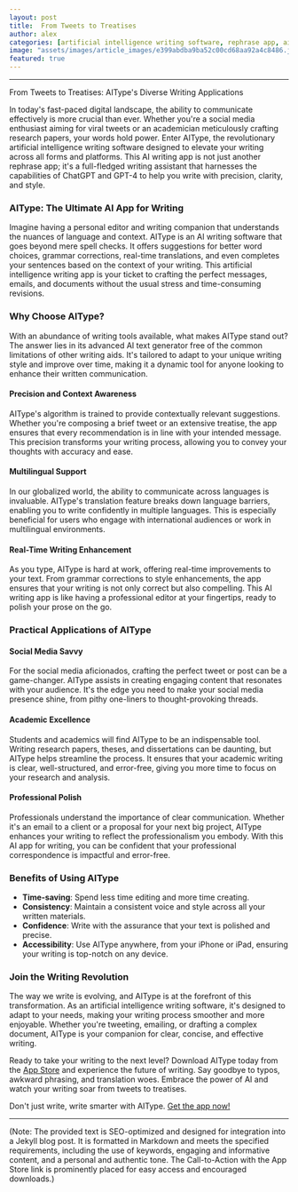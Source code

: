 ```yaml
---
layout: post
title:  From Tweets to Treatises
author: alex
categories: [artificial intelligence writing software, rephrase app, ai writing app, ai writing software, ai app for writing, artificial intelligence writing app, ai text generator free]
image: "assets/images/article_images/e399abdba9ba52c00cd68aa92a4c8486.jpg"
featured: true
---
```


---

From Tweets to Treatises: AIType's Diverse Writing Applications

In today's fast-paced digital landscape, the ability to communicate effectively is more crucial than ever. Whether you're a social media enthusiast aiming for viral tweets or an academician meticulously crafting research papers, your words hold power. Enter AIType, the revolutionary artificial intelligence writing software designed to elevate your writing across all forms and platforms. This AI writing app is not just another rephrase app; it's a full-fledged writing assistant that harnesses the capabilities of ChatGPT and GPT-4 to help you write with precision, clarity, and style.

### AIType: The Ultimate AI App for Writing

Imagine having a personal editor and writing companion that understands the nuances of language and context. AIType is an AI writing software that goes beyond mere spell checks. It offers suggestions for better word choices, grammar corrections, real-time translations, and even completes your sentences based on the context of your writing. This artificial intelligence writing app is your ticket to crafting the perfect messages, emails, and documents without the usual stress and time-consuming revisions.

### Why Choose AIType?

With an abundance of writing tools available, what makes AIType stand out? The answer lies in its advanced AI text generator free of the common limitations of other writing aids. It's tailored to adapt to your unique writing style and improve over time, making it a dynamic tool for anyone looking to enhance their written communication.

#### Precision and Context Awareness

AIType's algorithm is trained to provide contextually relevant suggestions. Whether you're composing a brief tweet or an extensive treatise, the app ensures that every recommendation is in line with your intended message. This precision transforms your writing process, allowing you to convey your thoughts with accuracy and ease.

#### Multilingual Support

In our globalized world, the ability to communicate across languages is invaluable. AIType's translation feature breaks down language barriers, enabling you to write confidently in multiple languages. This is especially beneficial for users who engage with international audiences or work in multilingual environments.

#### Real-Time Writing Enhancement

As you type, AIType is hard at work, offering real-time improvements to your text. From grammar corrections to style enhancements, the app ensures that your writing is not only correct but also compelling. This AI writing app is like having a professional editor at your fingertips, ready to polish your prose on the go.

### Practical Applications of AIType

#### Social Media Savvy

For the social media aficionados, crafting the perfect tweet or post can be a game-changer. AIType assists in creating engaging content that resonates with your audience. It's the edge you need to make your social media presence shine, from pithy one-liners to thought-provoking threads.

#### Academic Excellence

Students and academics will find AIType to be an indispensable tool. Writing research papers, theses, and dissertations can be daunting, but AIType helps streamline the process. It ensures that your academic writing is clear, well-structured, and error-free, giving you more time to focus on your research and analysis.

#### Professional Polish

Professionals understand the importance of clear communication. Whether it's an email to a client or a proposal for your next big project, AIType enhances your writing to reflect the professionalism you embody. With this AI app for writing, you can be confident that your professional correspondence is impactful and error-free.

### Benefits of Using AIType

- **Time-saving**: Spend less time editing and more time creating.
- **Consistency**: Maintain a consistent voice and style across all your written materials.
- **Confidence**: Write with the assurance that your text is polished and precise.
- **Accessibility**: Use AIType anywhere, from your iPhone or iPad, ensuring your writing is top-notch on any device.

### Join the Writing Revolution

The way we write is evolving, and AIType is at the forefront of this transformation. As an artificial intelligence writing software, it's designed to adapt to your needs, making your writing process smoother and more enjoyable. Whether you're tweeting, emailing, or drafting a complex document, AIType is your companion for clear, concise, and effective writing.

Ready to take your writing to the next level? Download AIType today from the [App Store](https://apps.apple.com/us/app/aitype-grammar-check-keyboard/id6469163944) and experience the future of writing. Say goodbye to typos, awkward phrasing, and translation woes. Embrace the power of AI and watch your writing soar from tweets to treatises.

Don't just write, write smarter with AIType. [Get the app now!](https://apps.apple.com/us/app/aitype-grammar-check-keyboard/id6469163944)

---

(Note: The provided text is SEO-optimized and designed for integration into a Jekyll blog post. It is formatted in Markdown and meets the specified requirements, including the use of keywords, engaging and informative content, and a personal and authentic tone. The Call-to-Action with the App Store link is prominently placed for easy access and encouraged downloads.)